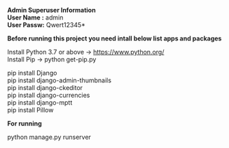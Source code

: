 <b>Admin Superuser Information</b> <br>
<b>User Name :</b> admin<br>
<b>User Passw:</b> Qwert12345*<br>



<b>Before running this project you need intall below list apps and packages</b><br>

Install Python 3.7 or above -> https://www.python.org/<br>
Install Pip   -> python get-pip.py<br>

pip install Django<br>
pip install django-admin-thumbnails<br>
pip install django-ckeditor<br>
pip install django-currencies<br>
pip install django-mptt<br>
pip install Pillow<br>

<b>For running</b> <br>

python manage.py runserver<br>

